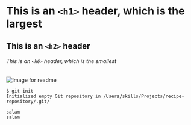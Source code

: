 # This is an `<h1>` header, which is the largest
## This is an `<h2>` header
###### This is an `<h6>` header, which is the smallest

![Image for readme](https://octodex.github.com/images/yaktocat.png)



```
$ git init
Initialized empty Git repository in /Users/skills/Projects/recipe-repository/.git/

salam
salam

```
